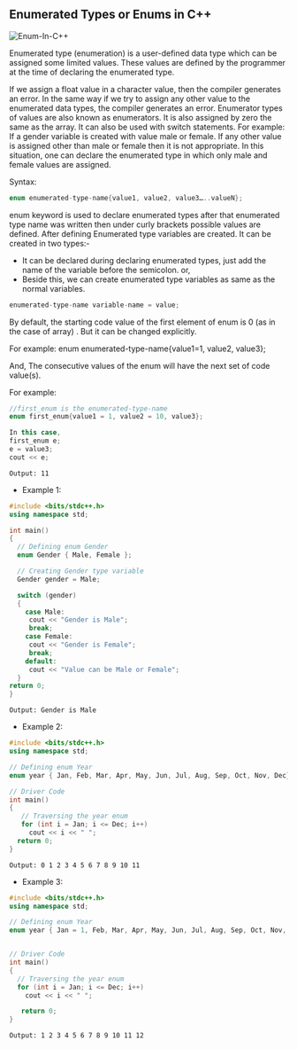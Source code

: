 ## Enumerated Types or Enums in C++

![Enum-In-C++](https://user-images.githubusercontent.com/105644935/215512826-2809c545-e46f-42fd-a13f-c3d032273485.jpg)

Enumerated type (enumeration) is a user-defined data type which can be assigned some limited values. These values are defined by the programmer at the time of declaring the enumerated type.

If we assign a float value in a character value, then the compiler generates an error. In the same way if we try to assign any other value to the enumerated data types, the compiler generates an error. Enumerator types of values are also known as enumerators. It is also assigned by zero the same as the array. It can also be used with switch statements.
For example: If a gender variable is created with value male or female. If any other value is assigned other than male or female then it is not appropriate. In this situation, one can declare the enumerated type in which only male and female values are assigned.

Syntax:
```cpp
enum enumerated-type-name{value1, value2, value3…..valueN};
```

enum keyword is used to declare enumerated types after that enumerated type name was written then under curly brackets possible values are defined. After defining Enumerated type variables are created. It can be created in two types:-

- It can be declared during declaring enumerated types, just add the name of the variable before the semicolon. or,
- Beside this, we can create enumerated type variables as same as the normal variables.

```cpp
enumerated-type-name variable-name = value;
```

By default, the starting code value of the first element of enum is 0 (as in the case of array) . But it can be changed explicitly.

For example: enum enumerated-type-name{value1=1, value2, value3};

And, The consecutive values of the enum will have the next set of code value(s).

For example:
```cpp
//first_enum is the enumerated-type-name
enum first_enum{value1 = 1, value2 = 10, value3};

In this case, 
first_enum e;
e = value3;
cout << e;
```

`Output: 11`

- Example 1: 
```cpp
#include <bits/stdc++.h>
using namespace std;

int main()
{
  // Defining enum Gender
  enum Gender { Male, Female };

  // Creating Gender type variable
  Gender gender = Male;

  switch (gender)
  {
    case Male:
     cout << "Gender is Male";
     break;
    case Female:
     cout << "Gender is Female";
     break;
    default:
     cout << "Value can be Male or Female";
  }
return 0;
}
```
`Output: Gender is Male`


- Example 2:

```cpp
#include <bits/stdc++.h>
using namespace std;

// Defining enum Year
enum year { Jan, Feb, Mar, Apr, May, Jun, Jul, Aug, Sep, Oct, Nov, Dec};

// Driver Code
int main()
{
   // Traversing the year enum
   for (int i = Jan; i <= Dec; i++)
     cout << i << " ";
  return 0;
}
```
`Output: 0 1 2 3 4 5 6 7 8 9 10 11`

- Example 3:


```cpp
#include <bits/stdc++.h>
using namespace std;

// Defining enum Year
enum year { Jan = 1, Feb, Mar, Apr, May, Jun, Jul, Aug, Sep, Oct, Nov, Dec};


// Driver Code
int main()
{
  // Traversing the year enum
  for (int i = Jan; i <= Dec; i++)
    cout << i << " ";

   return 0;
}
```
`Output: 1 2 3 4 5 6 7 8 9 10 11 12`






